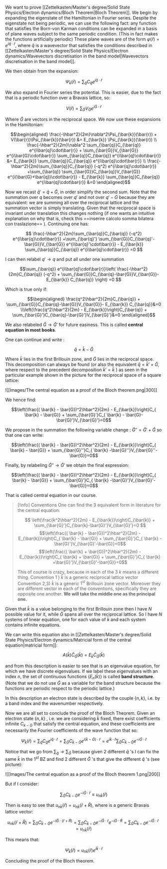 We want to prove [[Zettelkasten/Master's degree/Solid State Physics/Electron dynamics/Bloch Theorem|Bloch Theorem]].
We begin by expanding the eigenstate of the Hamiltonian in Fourier series.
Despite the eigenstate not being periodic, we can use the following fact: any function that satisfies the Born-von Karman conditions can be expanded in a basis of plane waves subject to the same periodic condition. (This in fact makes the functions artificially periodic)
These plane waves are of the form $\varphi(\bar{r}) = e^{i\bar{q}\cdot\bar{r}}$, where $\bar{q}$ is a wavevector that satisfies the conditions described in [[Zettelkasten/Master's degree/Solid State Physics/Electron dynamics/Wavevectors discretisation in the band model|Wavevectors discretisation in the band model]].

We then obtain from the expansion:

$$ \Psi_{\bar{k}}(\bar{r}) = \sum_{\bar{q}}C_{\bar{q}} e^{i\bar{q}\cdot\bar{r}} $$

We also expand in Fourier series the potential. This is easier, due to the fact that is a periodic function over a Bravais lattice, so:

$$V(\bar{r}) = \sum_{\bar{G}}V_{\bar{G}} e^{i\bar{G}\cdot\bar{r}} $$

Where $\bar{G}$ are vectors in the reciprocal space.
We now use these expansions in the Hamiltonian:

$$\begin{aligned} \frac{-\hbar^2}{2m}\nabla^2\Psi_{\bar{k}}(\bar{r}) + V(\bar{r})\Psi_{\bar{k}}(\bar{r})  &= E_{\bar{k}} \Psi_{\bar{k}}(\bar{r})
\\ \frac{-\hbar^2}{2m}\nabla^2 \sum_{\bar{q}}C_{\bar{q}} e^{i\bar{q}\cdot\bar{r}} + \sum_{\bar{G}}V_{\bar{G}} e^{i\bar{G}\cdot\bar{r}} \sum_{\bar{q}}C_{\bar{q}} e^{i\bar{q}\cdot\bar{r}}  &= E_{\bar{k}}  \sum_{\bar{q}}C_{\bar{q}} e^{i\bar{q}\cdot\bar{r}} 
\\ \frac{-\hbar^2}{2m}\sum_{\bar{q}}C_{\bar{q}} (-q^2) e^{i\bar{q}\cdot\bar{r}} +\sum_{\bar{q}} \sum_{\bar{G}}C_{\bar{q}}V_{\bar{G}} e^{i(\bar{G}+\bar{q})\cdot\bar{r}}    - E_{\bar{k}}  \sum_{\bar{q}}C_{\bar{q}} e^{i\bar{q}\cdot\bar{r}} &=0 \end{aligned}$$

Now we recast $\bar{q}' = \bar{q} + \bar{G}$, in order simplify the second sum. Note that the summation over $q$ becomes over $q'$ and not over $q'-G$ because they are equivalent: we are summing all over the reciprocal lattice and the summation vector is simply translating. Given that the reciprocal space is invariant under translation this changes nothing (if one wants an intuitive explanation on why that is, check this ==inserire calcolo somma bilatera con traslazione== ). 
Continuing one has:

$$ \frac{-\hbar^2}{2m}\sum_{\bar{q}}C_{\bar{q}} (-q^2) e^{i\bar{q}\cdot\bar{r}} +\sum_{\bar{q}'} \sum_{\bar{G}}C_{\bar{q}'-\bar{G}}V_{\bar{G}} e^{i\bar{q}'\cdot\bar{r}}    - E_{\bar{k}}  \sum_{\bar{q}}C_{\bar{q}} e^{i\bar{q}\cdot\bar{r}} =0 $$

I can then relabel $q' \to q$ and put all under one summation

$$\sum_{\bar{q}} e^{i\bar{q}\cdot\bar{r}}\left( \frac{-\hbar^2}{2m}C_{\bar{q}} (-q^2) + \sum_{\bar{G}}C_{\bar{q}-\bar{G}}V_{\bar{G}}- E_{\bar{k}} C_{\bar{q}} \right) =0 $$

Which is true only if:

$$\begin{aligned} \frac{q^2\hbar^2}{2m}C_{\bar{q}}  + \sum_{\bar{G}}C_{\bar{q}-\bar{G}}V_{\bar{G}}- E_{\bar{k}} C_{\bar{q}}&=0
\\\left(\frac{q^2\hbar^2}{2m} - E_{\bar{k}}\right)C_{\bar{q}} + \sum_{\bar{G}'}C_{\bar{q}-\bar{G}'}V_{\bar{G}'}&=0 \end{aligned}$$

We also relabeled $\bar{G} \to \bar{G}'$ for future easiness.
This is called **central equation in most books**.

One can continue and write :

$$\bar{q} = \bar{k} - \bar{G}$$

Where $\bar{k}$ lies in the first Brillouin zone, and $\bar{G}$ lies in the reciprocal space. This decomposition can always be found (or also the equivalent $\bar{q} = \bar{k}' + \bar{G}$, where respect to the precedent decomposition $\bar{k}' = \bar{k}$ ) as seen in the particular example shown in the picture for the reciprocal space of a square lattice:

![[Images/The central equation as a proof of the Bloch theorem.png|300]]

We hence find:

$$\left(\frac{( \bar{k} - \bar{G})^2\hbar^2}{2m} - E_{\bar{k}}\right)C_{ \bar{k} - \bar{G}} + \sum_{\bar{G}'}C_{ \bar{k} - \bar{G}-\bar{G}'}V_{\bar{G}'}=0$$

We propose in the summation the following variable change : $\bar{G}'' = \bar{G}'+\bar{G}$ so that one can write:

$$\left(\frac{( \bar{k} - \bar{G})^2\hbar^2}{2m} - E_{\bar{k}}\right)C_{ \bar{k} - \bar{G}} + \sum_{\bar{G}''}C_{ \bar{k} -\bar{G}''}V_{\bar{G}''-\bar{G}}=0$$

Finally, by relabeling $\bar{G}'' \to  \bar{G}'$ we obtain the final expression:

$$\left(\frac{( \bar{k} - \bar{G})^2\hbar^2}{2m} - E_{\bar{k}}\right)C_{ \bar{k} - \bar{G}} + \sum_{\bar{G}'}C_{ \bar{k} -\bar{G}'}V_{\bar{G}'-\bar{G}}=0$$

That is called central equation in our course.

>[!info] Conventions
>One can find the 3 equivalent form in literature for the central equation:
>
>$$ \left(\frac{k^2\hbar^2}{2m} - E_{\bar{k}}\right)C_{\bar{k}} + \sum_{\bar{G}'}C_{\bar{k}-\bar{G}'}V_{\bar{G}'}=0 $$
>$$\left(\frac{( \bar{k} - \bar{G})^2\hbar^2}{2m} - E_{\bar{k}}\right)C_{ \bar{k} - \bar{G}} + \sum_{\bar{G}'}C_{ \bar{k} -\bar{G}'}V_{\bar{G}'-\bar{G}}=0$$
>$$\left(\frac{( \bar{k} + \bar{G})^2\hbar^2}{2m} - E_{\bar{k}}\right)C_{ \bar{k} + \bar{G}} + \sum_{\bar{G}'}C_{ \bar{k} +\bar{G}'}V_{\bar{G}'-\bar{G}}=0$$
>
>This of course is crazy, because in each of the 3 $k$ means a different thing.
 > Convention 1 ) $\bar{k}$ is a generic reciprocal lattice vector
> Convention 2,3) $\bar{k}$ is a generic $1^{st}$ Brillouin zone vector. Moreover they are different vector in each of the conventions, specifically they are opposite one another.
>**We will take the middle one as the principal one.**


Given that $\bar{k}$  is a value belonging to the first Brillouin zone then I have $N$ possible value for it, while $\bar{G}$ spans all over the reciprocal lattice.
So I have $N$ systems of linear equation, one for each value of $\bar{k}$ and each system contains infinite equations.

We can write this equation also in [[Zettelkasten/Master's degree/Solid State Physics/Electron dynamics/Matricial form of the central equation|matricial form]]:

$$A(\bar{k})\bar{C}_{\bar{G}}(\bar{k})=E_{\bar{k}}\bar{C}_{\bar{G}}(\bar{k})$$

and from this description is easier to see that is an eigenvalue equation, for which we have discrete eigenvalues. If we label these eigenvalues with an index $n$, the set of continuous functions $\{E_n(\bar{k})\}$ is called **band structure**. (Note that we do not use $\bar{G}$ as a variable for the band structure because the functions are periodic respect to the periodic lattice.)

In this description an electron state is described by the couple $\{n, k\}$, i.e. by a band index and the wavenumber respectively. 

Now we are all set to conclude the proof of the Bloch Theorem.
Given an electron state $\{n, k\}$ , i.e. we are considering $\bar{k}$ fixed,  there exist coefficients infinite $C_{k-G}$ that satisfy the central equation, and these coefficients are necessarily the Fourier coefficients of the wave function that so:

$$ \Psi_{\bar{k}}(\bar{r}) =\sum_{\bar{q}}C_{\bar{q}} e^{i\bar{q}\cdot\bar{r}} = \sum_{\bar{G}}C_{\bar{k}-\bar{G}} e^{i(\bar{k}-\bar{G})\cdot\bar{r}}  = e^{i\bar{k}\cdot\bar{r}} \sum_{\bar{G}}C_{\bar{k}-\bar{G}} e^{-i\bar{G}\cdot\bar{r}}  $$

Notice that we go from $\sum_{\bar{q}} \to \sum_{\bar{G}}$ because given 2 different $\bar{q}$ 's I can fix the same $\bar{k}$ in the $1^{st}$ BZ and find 2 different $\bar{G}$ 's that give the different $\bar{q}$ 's (see picture): 

![[Images/The central equation as a proof of the Bloch theorem 1.png|200]]

But if I consider:

$$ \sum_{\bar{G}}C_{\bar{k}-\bar{G}} e^{-i\bar{G}\cdot\bar{r}} \equiv u_{n\bar{k}}(\bar{r}) $$

Then is easy to see that $u_{n\bar{k}}(\bar{r})=u_{n\bar{k}}(\bar{r}+\bar{R})$, where is a generic Bravais lattice vector:

$$u_{n\bar{k}}(\bar{r}+\bar{R})  = \sum_{\bar{G}}C_{\bar{k}-\bar{G}} e^{-i\bar{G}\cdot(\bar{r}+\bar{R})}=  \sum_{\bar{G}}C_{\bar{k}-\bar{G}} e^{-i\bar{G}\cdot\bar{r}} e^{-i\bar{G}\cdot \bar{R}} =  \sum_{\bar{G}}C_{\bar{k}-\bar{G}} e^{-i\bar{G}\cdot\bar{r}} = u_{n\bar{k}}(\bar{r}) $$

This means that:

$$ \Psi_{\bar{k}}(\bar{r}) =  u_{n\bar{k}}(\bar{r})  e^{i\bar{k}\cdot\bar{r}}  $$

Concluding the proof of the Bloch theorem.